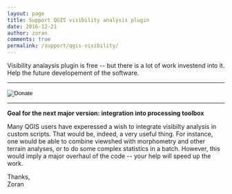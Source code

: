 ```yaml
---
layout: page
title: Support QGIS visibility analysis plugin
date: 2016-12-21
author: zoran
comments: true
permalink: /support/qgis-visibility/
---
```


Visibility analaysis plugin is free -- but there is a lot of work investend into it. Help the future developement of the software.  

-------------


<form action="https://www.paypal.com/cgi-bin/webscr" method="post" target="_top" >
<input type="hidden" name="cmd" value="_s-xclick" />
<input type="hidden" name="hosted_button_id" value="ZY9HLFLJFW9ZN" />
<input type="image" src="https://www.paypal.com/en_GB/i/btn/btn_donateCC_LG.gif" border="0" name="submit" title="PayPal - The safer, easier way to pay online!" alt="Donate" />
<img alt="" border="0" src="https://www.paypal.com/en_GB/i/scr/pixel.gif" width="1" height="1" />
</form>

------------

**Goal for the next major version: integration into processing toolbox**

Many QGIS users have experessed a wish to integrate visibilty analysis in custom scripts. That would be, indeed, a very useful thing. For instance, one would be able to combine viewshed with morphometry and other terrain analyses, or to do some complex statistics in a batch. However, this would imply a major overhaul of the code -- your help will speed up the work. 
 
 Thanks, <br>
 Zoran